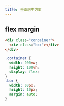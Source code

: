 ```yaml
---
title: 垂直居中方案
---
```


## flex margin

```html
<div class="container">
  <div class="box"></div>
</div>
```

```css
.container {
  width: 100vw;
  height: 100vh;
  display: flex;
}
.box {
  width: 10px;
  height: 10px;
  margin: auto;
}
```
